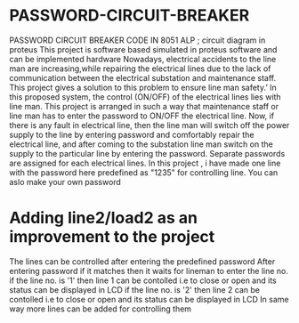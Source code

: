 # PASSWORD-CIRCUIT-BREAKER
PASSWORD CIRCUIT BREAKER CODE IN  8051 ALP ; circuit diagram in proteus
This project is software based simulated in proteus software and can be implemented hardware
Nowadays, electrical accidents to the line man are increasing,while repairing the electrical lines due to the lack of communication between the electrical substation and maintenance staff.
This project gives a solution to this problem to ensure line man safety.’
In this proposed system, the control (ON/OFF) of the electrical lines lies with line man.
This project is arranged in such a way that maintenance staff or line man has to enter the password to ON/OFF the electrical line.
Now, if there is any fault in electrical line, then the line man will switch off the power supply to the line by entering password and comfortably repair the electrical line, and after coming to the substation line man switch on the supply to the particular line by entering the password.
Separate passwords are assigned for each electrical lines.
In this project , i have made one line with the password here predefined as "1235" for controlling line.
You can aslo make your own password
# Adding line2/load2 as an improvement to the project
The lines can be controlled after entering the predefined password 
After entering password if it matches then it waits for lineman to enter the line no. 
if the line no. is '1' then line 1 can be contolled i.e to close or open and its status can be displayed in LCD
if the line no. is '2' then line 2 can be contolled i.e to close or open and its status can be displayed in LCD
In same way more lines can be added for controlling them
